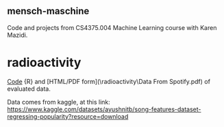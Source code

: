 ## mensch-maschine
Code and projects from CS4375.004 Machine Learning course with Karen Mazidi. 

# radioactivity
[Code](\radioactivity\spotifyeval.rmd) {R} and [HTML/PDF form](\radioactivity\Data From Spotify.pdf) of evaluated data. 

Data comes from kaggle, at this link: https://www.kaggle.com/datasets/ayushnitb/song-features-dataset-regressing-popularity?resource=download
